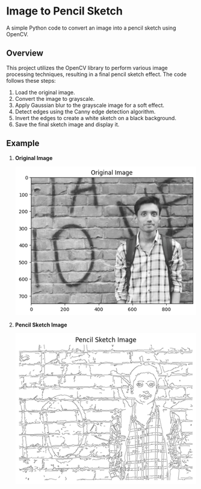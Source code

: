 # Image to Pencil Sketch

A simple Python code to convert an image into a pencil sketch using OpenCV.

## Overview

This project utilizes the OpenCV library to perform various image processing techniques, resulting in a final pencil sketch effect. The code follows these steps:

1. Load the original image.
2. Convert the image to grayscale.
3. Apply Gaussian blur to the grayscale image for a soft effect.
4. Detect edges using the Canny edge detection algorithm.
5. Invert the edges to create a white sketch on a black background.
6. Save the final sketch image and display it.

## Example

1. **Original Image**

   
   ![Original Image](results/original.png)

2. **Pencil Sketch Image**

   
   ![Pencil_Sketch Image](results/pencil.png)


